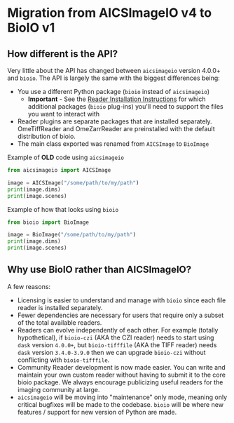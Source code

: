 # Migration from AICSImageIO v4 to BioIO v1

## How different is the API?

Very little about the API has changed between `aicsimageio` version 4.0.0+ and `bioio`.  The API is largely the same with the biggest differences being:
* You use a different Python package (`bioio` instead of `aicsimageio`)
    * **Important** - See the [Reader Installation Instructions](https://github.com/bioio-devs/bioio/main/README.md#reader-installation) for which additional packages (`bioio` plug-ins) you'll need to support the files you want to interact with
* Reader plugins are separate packages that are installed separately.  OmeTiffReader and OmeZarrReader are preinstalled with the default distribution of bioio.
* The main class exported was renamed from `AICSImage` to `BioImage`

Example of **OLD** code using `aicsimageio`
```python
from aicsimageio import AICSImage

image = AICSImage("/some/path/to/my/path")
print(image.dims)
print(image.scenes)
```

Example of how that looks using `bioio`

```python
from bioio import BioImage

image = BioImage("/some/path/to/my/path")
print(image.dims)
print(image.scenes)
```

## Why use BioIO rather than AICSImageIO?
A few reasons:
* Licensing is easier to understand and manage with `bioio` since each file reader is installed separately.
* Fewer dependencies are necessary for users that require only a subset of the total available readers.
* Readers can evolve independently of each other. For example (totally hypothetical), if `bioio-czi` (AKA the CZI reader) needs to start using `dask` version `4.0.0+`, but `bioio-tifffile` (AKA the TIFF reader) needs `dask` version `3.4.0-3.9.0` then we can upgrade `bioio-czi` without conflicting with `bioio-tifffile`.
* Community Reader development is now made easier.  You can write and maintain 
your own custom reader without having to submit it to the core bioio package.  We always encourage publicizing useful readers for the imaging community at large.
* `aicsimageio` will be moving into "maintenance" only mode, meaning only critical bugfixes will be made to the codebase.  `bioio` will be where new features / support for new version of Python are made.

